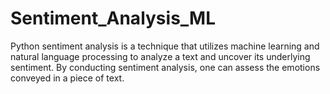 # Sentiment_Analysis_ML
Python sentiment analysis is a technique that utilizes machine learning and natural language processing to analyze a text and uncover its underlying sentiment. By conducting sentiment analysis, one can assess the emotions conveyed in a piece of text.

